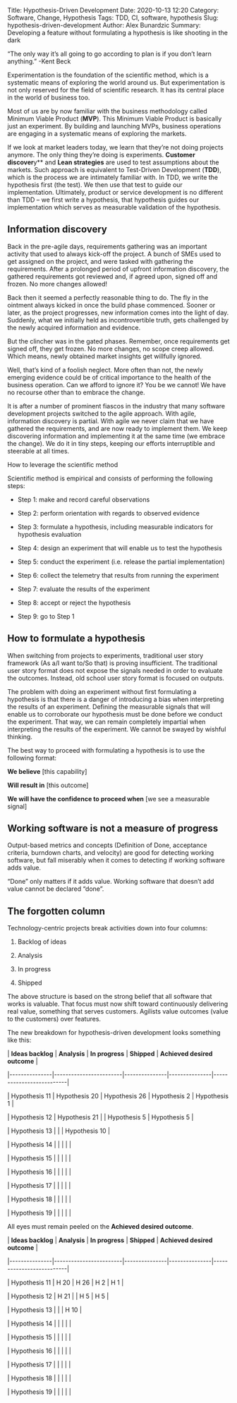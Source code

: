 Title: Hypothesis-Driven Development
Date: 2020-10-13 12:20
Category: Software, Change, Hypothesis
Tags: TDD, CI, software, hypothesis
Slug: hypothesis-driven-development
Author: Alex Bunardzic
Summary: Developing a feature without formulating a hypothesis is like shooting in the dark

“The only way it’s all going to go according to plan is if you don’t learn anything.” -Kent Beck

Experimentation is the foundation of the scientific method, which is a systematic means of exploring the world around us. But experimentation is not only reserved for the field of scientific research. It has its central place in the world of business too.

Most of us are by now familiar with the business methodology called Minimum Viable Product (**MVP**). This Minimum Viable Product is basically just an experiment. By building and launching MVPs, business operations are engaging in a systematic means of exploring the markets.

If we look at market leaders today, we learn that they’re not doing projects anymore. The only thing they’re doing is experiments. **Customer discover**y** and **Lean strategies** are used to test assumptions about the markets. Such approach is equivalent to Test-Driven Development (**TDD**), which is the process we are intimately familiar with. In TDD, we write the hypothesis first (the test). We then use that test to guide our implementation. Ultimately, product or service development is no different than TDD – we first write a hypothesis, that hypothesis guides our implementation which serves as measurable validation of the hypothesis.

## Information discovery

Back in the pre-agile days, requirements gathering was an important activity that used to always kick-off the project. A bunch of SMEs used to get assigned on the project, and were tasked with gathering the requirements. After a prolonged period of upfront information discovery, the gathered requirements got reviewed and, if agreed upon, signed off and frozen. No more changes allowed!

Back then it seemed a perfectly reasonable thing to do. The fly in the ointment always kicked in once the build phase commenced. Sooner or later, as the project progresses, new information comes into the light of day. Suddenly, what we initially held as incontrovertible truth, gets challenged by the newly acquired information and evidence.

But the clincher was in the gated phases. Remember, once requirements get signed off, they get frozen. No more changes, no scope creep allowed. Which means, newly obtained market insights get willfully ignored.

Well, that’s kind of a foolish neglect. More often than not, the newly emerging evidence could be of critical importance to the health of the business operation. Can we afford to ignore it? You be we cannot! We have no recourse other than to embrace the change.

It is after a number of prominent fiascos in the industry that many software development projects switched to the agile approach. With agile, information discovery is partial. With agile we never claim that we have gathered the requirements, and are now ready to implement them. We keep discovering information and implementing it at the same time (we embrace the change). We do it in tiny steps, keeping our efforts interruptible and steerable at all times.

How to leverage the scientific method

Scientific method is empirical and consists of performing the following steps:

- Step 1: make and record careful observations

- Step 2: perform orientation with regards to observed evidence

- Step 3: formulate a hypothesis, including measurable indicators for hypothesis evaluation

- Step 4: design an experiment that will enable us to test the hypothesis

- Step 5: conduct the experiment (i.e. release the partial implementation)

- Step 6: collect the telemetry that results from running the experiment

- Step 7: evaluate the results of the experiment

- Step 8: accept or reject the hypothesis

- Step 9: go to Step 1

## How to formulate a hypothesis

When switching from projects to experiments, traditional user story framework (As a/I want to/So that) is proving insufficient. The traditional user story format does not expose the signals needed in order to evaluate the outcomes. Instead, old school user story format is focused on outputs.

The problem with doing an experiment without first formulating a hypothesis is that there is a danger of introducing a bias when interpreting the results of an experiment. Defining the measurable signals that will enable us to corroborate our hypothesis must be done before we conduct the experiment. That way, we can remain completely impartial when interpreting the results of the experiment. We cannot be swayed by wishful thinking.

The best way to proceed with formulating a hypothesis is to use the following format:

**We believe** [this capability]

**Will result in** [this outcome]

**We will have the confidence to proceed when** [we see a measurable signal]

## Working software is not a measure of progress

Output-based metrics and concepts (Definition of Done, acceptance criteria, burndown charts, and velocity) are good for detecting working software, but fall miserably when it comes to detecting if working software adds value.

“Done” only matters if it adds value. Working software that doesn’t add value cannot be declared “done”.

## The forgotten column

Technology-centric projects break activities down into four columns:

1. Backlog of ideas

2. Analysis

3. In progress

4. Shipped

The above structure is based on the strong belief that all software that works is valuable. That focus must now shift toward continuously delivering real value, something that serves customers. Agilists value outcomes (value to the customers) over features.

The new breakdown for hypothesis-driven development looks something like this:

| **Ideas backlog** | **Analysis**               | **In progress**   | **Shipped**       | **Achieved desired outcome** |

|---------------|------------------------|---------------|---------------|--------------------------|

| Hypothesis 11 | Hypothesis 20          | Hypothesis 26 | Hypothesis 2  | Hypothesis 1 |

| Hypothesis 12 | Hypothesis 21          |               | Hypothesis 5  | Hypothesis 5 |

| Hypothesis 13 |                        |               | Hypothesis 10 |

| Hypothesis 14 |  |  |  |  |

| Hypothesis 15 |  |  |  |  |

| Hypothesis 16 |  |  |  |  |

| Hypothesis 17 |  |  |  |  |

| Hypothesis 18 |  |  |  |  |

| Hypothesis 19 |  |  |  |  |

All eyes must remain peeled on the **Achieved desired outcome**.


| **Ideas backlog** | **Analysis** | **In progress** | **Shipped** | **Achieved desired outcome** |

|---------------|------------------------|---------------|---------------|--------------------------|

| Hypothesis 11 | H 20 | H 26 | H 2 | H 1 |

| Hypothesis 12 | H 21 |  | H 5  | H 5 |

| Hypothesis 13 |  |  | H 10 |

| Hypothesis 14 |  |  |  |  |

| Hypothesis 15 |  |  |  |  |

| Hypothesis 16 |  |  |  |  |

| Hypothesis 17 |  |  |  |  |

| Hypothesis 18 |  |  |  |  |

| Hypothesis 19 |  |  |  |  |